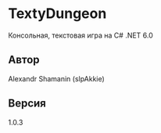 # TextyDungeon

Консольная, текстовая игра на C# .NET 6.0

## Автор

Alexandr Shamanin (slpAkkie)

## Версия

1.0.3
